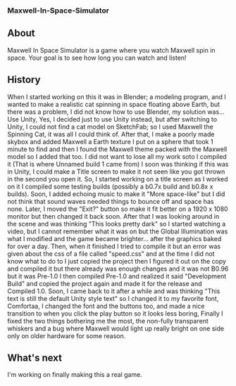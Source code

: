 ### Maxwell-In-Space-Simulator
## About
Maxwell In Space Simulator is a game where you watch Maxwell spin in space. Your goal is to see how long you can watch and listen!

## History
When I started working on this it was in Blender; a modeling program, and I wanted to make a realistic cat spinning in space floating above Earth, but there was a problem, I did not know how to use Blender, my solution was... Use Unity, Yes, I decided just to use Unity instead, but after switching to Unity, I could not find a cat model on SketchFab; so I used Maxwell the Spinning Cat, it was all I could think of. After that, I make a poorly made skybox and added Maxwell a Earth texture I put on a sphere that took 1 minute to find and then I found the Maxwell theme packed with the Maxwell model so I added that too. I did not want to lose all my work soto I compiled it (That is where Unnamed build 1 came from) I soon was thinking if this was in Unity, I could make a Title screen to make it not seen like you got thrown in the second you open it. So, I started working on a title screen as I worked on it I compiled some testing builds (possibly a b0.7x build and b0.8x x builds). Soon, I added echoing music to make it "More space-like" but I did not think that sound waves needed things to bounce off and space has none. Later, I moved the "Exit?" button so make it fit better on a 1920 x 1080 monitor but then changed it back soon. After that I was looking around in the scene and was thinking "This looks pretty dark" so I started watching a video, but I cannot remember what it was on but the Global Illumination was what I modified and the game became brighter... after the graphics baked for over a day. Then, when it finished I tried to compile it but an error was given about the css of a file called "speed.css" and at the time I did not know what to do to I just copied the project then I figured it out on the copy and compiled it but there already was enough changes and it was not B0.96 but it was Pre-1.0 I then compiled Pre-1.0 and realized it said "Development Build" and copied the project again and made it for the release and Compiled 1.0. Soon, I came back to it after a while and was thinking "This text is still the default Unity style text" so I changed it to my favorite font, Comfortaa, I changed the font and the buttons too, and made a nice transition to when you click the play button so it looks less boring, Finally I fixed the two things bothering me the most, the non-fully transparent whiskers and a bug where Maxwell would light up really bright on one side only on older hardware for some reason.

## What's next
I'm working on finally making this a real game.
